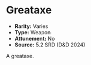 # Greataxe

- **Rarity:** Varies
- **Type:** Weapon
- **Attunement:** No
- **Source:** 5.2 SRD (D&D 2024)

A greataxe.
